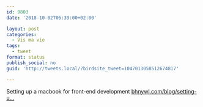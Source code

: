 ```yaml
---
id: 9803
date: '2018-10-02T06:39:00+02:00'

layout: post
categories:
  - Vis ma vie
tags:
  - tweet
format: status
publish_social: no
guid: 'http://tweets.local/?birdsite_tweet=1047013058512674817'

---
```


Setting up a macbook for front-end development [bhnywl.com/blog/setting-u…](https://www.bhnywl.com/blog/setting-up-a-macbook-for-front-end-development/)